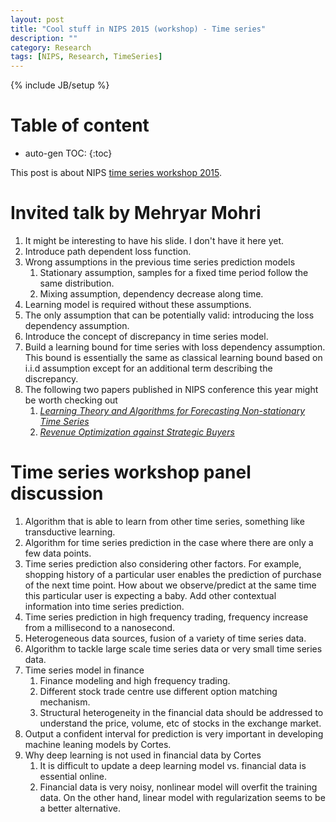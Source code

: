 ```yaml
---
layout: post
title: "Cool stuff in NIPS 2015 (workshop) - Time series"
description: ""
category: Research
tags: [NIPS, Research, TimeSeries]
---
```

{% include JB/setup %}
<script type="text/javascript"
 src="http://cdn.mathjax.org/mathjax/latest/MathJax.js?config=TeX-AMS-MML_HTMLorMML">
</script>
 
# Table of content
* auto-gen TOC:
{:toc}


This post is about NIPS [time series workshop 2015](https://sites.google.com/site/nipsts2015/home).

# Invited talk by Mehryar Mohri

1. It might be interesting to have his slide. I don't have it here yet.
1. Introduce path dependent loss function.
1. Wrong assumptions in the previous time series prediction models
   1. Stationary assumption, samples for a fixed time period follow the same distribution.
   1. Mixing assumption, dependency decrease along time.
1. Learning model is required without these assumptions.
1. The only assumption that can be potentially valid: introducing the loss dependency assumption.
1. Introduce the concept of discrepancy in time series model.
1. Build a learning bound for time series with loss dependency assumption. This bound is essentially the same as classical learning bound based on i.i.d assumption except for an additional term describing the discrepancy. 
1. The following two papers published in NIPS conference this year might be worth checking out
   1. [*Learning Theory and Algorithms for Forecasting Non-stationary Time Series*](http://papers.nips.cc/paper/5836-learning-theory-and-algorithms-for-forecasting-non-stationary-time-series.pdf)
   1. [*Revenue Optimization against Strategic Buyers*](http://papers.nips.cc/paper/6026-revenue-optimization-against-strategic-buyers.pdf)

# Time series workshop panel discussion

1. Algorithm that is able to learn from other time series, something like transductive learning.
1. Algorithm for time series prediction in the case where there are only a few data points.
1. Time series prediction also considering other factors. For example, shopping history of a particular user enables the prediction of purchase of the next time point. How about we observe/predict at the same time this particular user is expecting a baby. Add other contextual information into time series prediction.
1. Time series prediction in high frequency trading, frequency increase from a millisecond to a nanosecond.
1. Heterogeneous data sources, fusion of a variety of time series data.
1. Algorithm to tackle large scale time series data or very small time series data.
1. Time series model in finance
   1. Finance modeling and high frequency trading.
   1. Different stock trade centre use different option matching mechanism.
   1. Structural heterogeneity in the financial  data should be addressed to understand the price, volume, etc of stocks in the exchange market.
1. Output a confident interval for prediction is very important in developing machine leaning models by Cortes.
1. Why deep learning is not used in financial data by Cortes
   1. It is difficult to update a deep learning model vs. financial data is essential online.
   1. Financial data is very noisy, nonlinear model will overfit the training data. On the other hand, linear model with regularization seems to be a better alternative.
